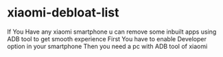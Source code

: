 # xiaomi-debloat-list
If You Have any xiaomi smartphone  u can remove some inbuilt apps using ADB tool  to get smooth experience 
First You have to enable Developer option in your smartphone
Then you need a pc with ADB tool of xiaomi
